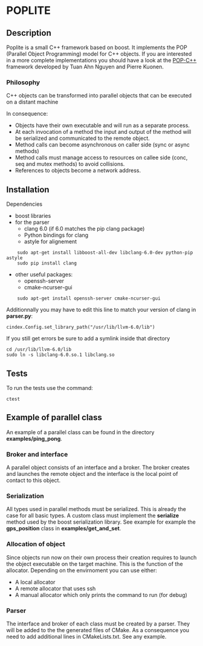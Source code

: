POPLITE
=======

Description
-----------
Poplite is a small C++ framework based on boost. It implements the POP (Parallel Object Programming) model for C++ objects. If you are interested in a more complete implementations you should have a look at the [POP-C++](https://github.com/pop-team/pop-cpp) framework developed by Tuan Ahn Nguyen and Pierre Kuonen.

### Philosophy

C++ objects can be transformed into parallel objects that can be executed on a distant machine

In consequence:
- Objects have their own executable and will run as a separate process.
- At each invocation of a method the input and output of the method will be serialized and communicated to the remote object.
- Method calls can become asynchronous on caller side (sync or async methods)
- Method calls must manage access to resources on callee side (conc, seq and mutex methods) to avoid collisions. 
- References to objects become a network address.

Installation
------------

Dependencies
- boost libraries
- for the parser
	- clang 6.0 (if 6.0 matches the pip clang package)
	- Python bindings for clang
	- astyle for alignement

```
	sudo apt-get install libboost-all-dev libclang-6.0-dev python-pip astyle
	sudo pip install clang
```

- other useful packages:
	- openssh-server
	- cmake-ncurser-gui

```
	sudo apt-get install openssh-server cmake-ncurser-gui
```

Additionnally you may have to edit this line to match your version of clang in **parser.py**:

	cindex.Config.set_library_path("/usr/lib/llvm-6.0/lib")

If you still get errors be sure to add a symlink inside that directory

```
cd /usr/lib/llvm-6.0/lib
sudo ln -s libclang-6.0.so.1 libclang.so
```

Tests
-----
To run the tests use the command:
```
ctest
```

Example of parallel class
-------------------------
An example of a parallel class can be found in the directory **examples/ping_pong**.


### Broker and interface
A parallel object consists of an interface and a broker. The broker creates and launches the remote object and the interface is the local point of contact to this object.

### Serialization
All types used in parallel methods must be serialized. This is already the case for all basic types. A custom class must implement the **serialize** method used by the boost serialization library. See example for example the **gps_position** class in **examples/get_and_set**.

### Allocation of object
Since objects run now on their own process their creation requires to launch the object executable on the target machine. This is the function of the allocator. Depending on the envirnoment you can use either:
- A local allocator
- A remote allocator that uses ssh
- A manual allocator which only prints the command to run (for debug)

### Parser
The interface and broker of each class must be created by a parser. They will be added to the the generated files of CMake. As a consequence you need to add additional lines in CMakeLists.txt. See any example.



